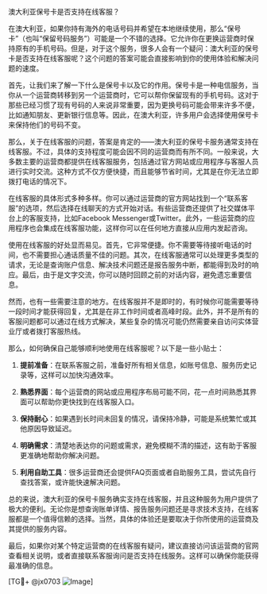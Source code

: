 澳大利亚保号卡是否支持在线客服？

在澳大利亚，如果你持有海外的电话号码并希望在本地继续使用，那么“保号卡”（也叫“保留号码服务”）可能是一个不错的选择。它允许你在更换运营商时保持原有的手机号码。但是，对于这个服务，很多人会有一个疑问：澳大利亚的保号卡是否支持在线客服呢？这个问题的答案可能会直接影响到你的使用体验和解决问题的速度。

首先，让我们来了解一下什么是保号卡以及它的作用。保号卡是一种电信服务，当你从一个运营商转移到另一个运营商时，它可以帮你保留现有的手机号码。这对于那些已经习惯了现有号码的人来说非常重要，因为更换号码可能会带来许多不便，比如通知朋友、更新银行信息等。因此，在澳大利亚，许多用户会选择使用保号卡来保持他们的号码不变。

那么，关于在线客服的问题，答案是肯定的——澳大利亚的保号卡服务通常支持在线客服。不过，具体的支持程度可能会因不同的运营商而有所不同。一般来说，大多数主要的运营商都提供在线客服服务，包括通过官方网站或应用程序与客服人员进行实时交流。这种方式不仅方便快捷，而且能够节省时间，尤其是在你无法立即拨打电话的情况下。

在线客服的具体形式多种多样。你可以通过运营商的官方网站找到一个“联系客服”的选项，然后选择在线聊天的方式开始对话。有些运营商还提供了社交媒体平台上的客服支持，比如Facebook Messenger或Twitter。此外，一些运营商的应用程序也会集成在线客服功能，这样你可以在任何地方直接从应用内发起咨询。

使用在线客服的好处显而易见。首先，它非常便捷。你不需要等待接听电话的时间，也不需要担心通话质量不佳的问题。其次，在线客服通常可以处理更多类型的请求，无论是查询账户信息、解决技术问题还是报告服务中断，都能得到及时的响应。最后，由于是文字交流，你可以随时回顾之前的对话内容，避免遗忘重要信息。

然而，也有一些需要注意的地方。在线客服并不是即时的，有时候你可能需要等待一段时间才能获得回复，尤其是在非工作时间或者高峰时段。此外，并不是所有的客服问题都可以通过在线方式解决，某些复杂的情况可能仍然需要亲自访问实体营业厅或者拨打客服热线。

那么，如何确保自己能够顺利地使用在线客服呢？以下是一些小贴士：

1. **提前准备**：在联系客服之前，准备好所有相关信息，如账号信息、服务历史记录等，这样可以加快沟通效率。
   
2. **熟悉界面**：每个运营商的网站或应用程序布局可能不同，花一点时间熟悉其界面可以帮助你更快找到在线客服入口。

3. **保持耐心**：如果遇到长时间未回复的情况，请保持冷静，可能是系统繁忙或其他原因导致延迟。

4. **明确需求**：清楚地表达你的问题或需求，避免模糊不清的描述，这有助于客服更准确地帮助你解决问题。

5. **利用自助工具**：很多运营商还会提供FAQ页面或者自助服务工具，尝试先自行查找答案，或许能快速解决问题。

总的来说，澳大利亚的保号卡服务确实支持在线客服，并且这种服务为用户提供了极大的便利。无论你是想查询账单详情、报告服务问题还是寻求技术支持，在线客服都是一个值得信赖的选择。当然，具体的体验还是要取决于你所使用的运营商及其提供的服务内容。

最后，如果你对某个特定运营商的在线客服有疑问，建议直接访问该运营商的官网查看相关说明，或者直接联系客服询问是否支持在线服务。这样可以确保你能获得最准确的信息。

[TG💪+ @jx0703 ![Image](https://github.com/user-attachments/assets/dbca1d08-cadb-493c-b0ec-ad6f7a83f270)]